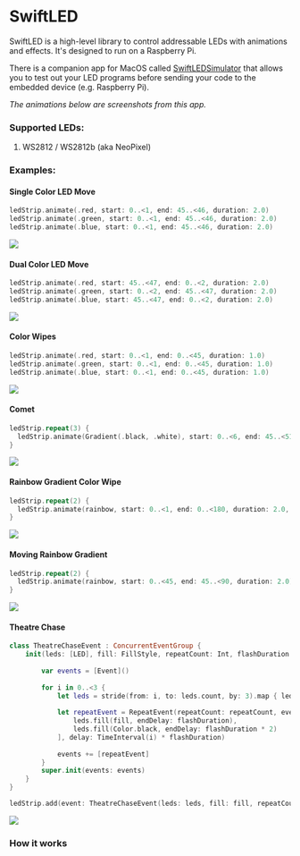 # SwiftLED

SwiftLED is a high-level library to control addressable LEDs with animations and effects. It's designed to run on a Raspberry Pi.

There is a companion app for MacOS called [SwiftLEDSimulator](https://github.com/kevinbrewster/SwiftLEDSimulator) that allows you to test out your LED programs before sending your code to the embedded device (e.g. Raspberry Pi). 

*The animations below are screenshots from this app.*


### Supported LEDs:
1. WS2812 / WS2812b (aka NeoPixel)

### Examples:

#### Single Color LED Move
```swift
ledStrip.animate(.red, start: 0..<1, end: 45..<46, duration: 2.0)
ledStrip.animate(.green, start: 0..<1, end: 45..<46, duration: 2.0)
ledStrip.animate(.blue, start: 0..<1, end: 45..<46, duration: 2.0)
```
![](https://github.com/kevinbrewster/Documentation/blob/master/SwiftLED/single_loop.png)

#### Dual Color LED Move
```swift
ledStrip.animate(.red, start: 45..<47, end: 0..<2, duration: 2.0)
ledStrip.animate(.green, start: 0..<2, end: 45..<47, duration: 2.0)
ledStrip.animate(.blue, start: 45..<47, end: 0..<2, duration: 2.0)
```
![](https://github.com/kevinbrewster/Documentation/blob/master/SwiftLED/dual_loop.png)

#### Color Wipes
```swift
ledStrip.animate(.red, start: 0..<1, end: 0..<45, duration: 1.0)
ledStrip.animate(.green, start: 0..<1, end: 0..<45, duration: 1.0)
ledStrip.animate(.blue, start: 0..<1, end: 0..<45, duration: 1.0)
```
![](https://github.com/kevinbrewster/Documentation/blob/master/SwiftLED/color_wipe.png)


#### Comet
```swift
ledStrip.repeat(3) {
  ledStrip.animate(Gradient(.black, .white), start: 0..<6, end: 45..<51, duration: 2)
}
```
![](https://github.com/kevinbrewster/Documentation/blob/master/SwiftLED/comet.png)

#### Rainbow Gradient Color Wipe
```swift
ledStrip.repeat(2) {
  ledStrip.animate(rainbow, start: 0..<1, end: 0..<180, duration: 2.0, fillSize: 180)
}
```
![](https://github.com/kevinbrewster/Documentation/blob/master/SwiftLED/gradient_wipe.png)


#### Moving Rainbow Gradient
```swift
ledStrip.repeat(2) {
  ledStrip.animate(rainbow, start: 0..<45, end: 45..<90, duration: 2.0)
}
```
![](https://github.com/kevinbrewster/Documentation/blob/master/SwiftLED/gradient_move.png)


#### Theatre Chase
```swift
class TheatreChaseEvent : ConcurrentEventGroup {
    init(leds: [LED], fill: FillStyle, repeatCount: Int, flashDuration: TimeInterval) {
        
        var events = [Event]()
        
        for i in 0..<3 {
            let leds = stride(from: i, to: leds.count, by: 3).map { leds[$0] }
            
            let repeatEvent = RepeatEvent(repeatCount: repeatCount, events: [
                leds.fill(fill, endDelay: flashDuration),
                leds.fill(Color.black, endDelay: flashDuration * 2)
            ], delay: TimeInterval(i) * flashDuration)
            
            events += [repeatEvent]
        }
        super.init(events: events)        
    }
}

ledStrip.add(event: TheatreChaseEvent(leds: leds, fill: fill, repeatCount: repeatCount, flashDuration: 0.08))
```
![](https://github.com/kevinbrewster/Documentation/blob/master/SwiftLED/theatre_chase.gif)


     
            
### How it works

